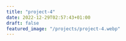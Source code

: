 ```yaml
---
title: "project-4"
date: 2022-12-29T02:57:43+01:00
draft: false
featured_image: "/projects/project-4.webp"
---
```

